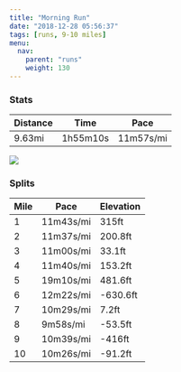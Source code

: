 ```yaml
---
title: "Morning Run"
date: "2018-12-28 05:56:37"
tags: [runs, 9-10 miles]
menu:
  nav:
    parent: "runs"
    weight: 130
---
```


### Stats

| Distance | Time | Pace |
|----------|------|------|
|9.63mi|1h55m10s|11m57s/mi|

<img src='https://maps.googleapis.com/maps/api/staticmap?maptype=roadmap&path=enc:qf|gG{hwlC`AyBdL|GxC`UeDnHZtBiFvJm@nP}DlH{BlM@zu@mCts@_G~|@eGjc@LxT}ErZqR|GaQjf@jBlBuAdFlAvA]jBqOr^mP|QuOjBwDtDnAiCzRsCrPiRlO}^T_BgAmAjAsFeBgArBaJdNg]fQwEtE_XL{XpGaf@tFqz@hCqt@Cqs@`CqNxAo@dB}Fd@oP|FuKa@cBrC_IwCgTaL{FcAlD&key=AIzaSyC1MId7bFpkLXNAaYhBSTb8jLyiSqzbDtM&size=800x800&markers=color:yellow|label:S|43.40345,23.2259&markers=color:green|label:F|43.403489999999984,23.225520000000007'>

### Splits

| Mile | Pace | Elevation |
|------|------|-----------|
|1|11m43s/mi|315ft|
|2|11m37s/mi|200.8ft|
|3|11m00s/mi|33.1ft|
|4|11m40s/mi|153.2ft|
|5|19m10s/mi|481.6ft|
|6|12m22s/mi|-630.6ft|
|7|10m29s/mi|7.2ft|
|8|9m58s/mi|-53.5ft|
|9|10m39s/mi|-416ft|
|10|10m26s/mi|-91.2ft|
